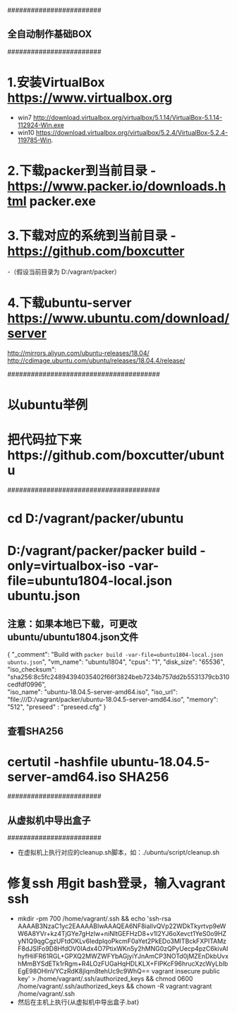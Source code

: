 ﻿########################
## 全自动制作基础BOX  ##
########################
# 1.安装VirtualBox https://www.virtualbox.org
- win7 http://download.virtualbox.org/virtualbox/5.1.14/VirtualBox-5.1.14-112924-Win.exe
- win10 https://download.virtualbox.org/virtualbox/5.2.4/VirtualBox-5.2.4-119785-Win.
# 2.下载packer到当前目录 - https://www.packer.io/downloads.html  packer.exe
# 3.下载对应的系统到当前目录 - https://github.com/boxcutter
-（假设当前目录为 D:/vagrant/packer）
# 4.下载ubuntu-server https://www.ubuntu.com/download/server
http://mirrors.aliyun.com/ubuntu-releases/18.04/
http://cdimage.ubuntu.com/ubuntu/releases/18.04.4/release/

#######################################
# 以ubuntu举例
# 把代码拉下来https://github.com/boxcutter/ubuntu
#######################################
# cd D:/vagrant/packer/ubuntu
# D:/vagrant/packer/packer build -only=virtualbox-iso -var-file=ubuntu1804-local.json ubuntu.json


## 注意：如果本地已下载，可更改ubuntu/ubuntu1804.json文件
{
  "_comment": "Build with `packer build -var-file=ubuntu1804-local.json ubuntu.json`",
  "vm_name": "ubuntu1804",
  "cpus": "1",
  "disk_size": "65536",
  "iso_checksum": "sha256:8c5fc24894394035402f66f3824beb7234b757dd2b5531379cb310cedfdf0996",  
  "iso_name": "ubuntu-18.04.5-server-amd64.iso",
  "iso_url": "file:///D:/vagrant/packer/ubuntu-18.04.5-server-amd64.iso",
  "memory": "512",
  "preseed" : "preseed.cfg"
}
## 查看SHA256
# certutil -hashfile ubuntu-18.04.5-server-amd64.iso SHA256


########################
## 从虚拟机中导出盒子 ##
########################
- 在虚拟机上执行对应的cleanup.sh脚本，如：./ubuntu/script/cleanup.sh
# 修复ssh 用git bash登录，输入vagrant ssh
- mkdir -pm 700 /home/vagrant/.ssh && echo 'ssh-rsa AAAAB3NzaC1yc2EAAAABIwAAAQEA6NF8iallvQVp22WDkTkyrtvp9eWW6A8YVr+kz4TjGYe7gHzIw+niNltGEFHzD8+v1I2YJ6oXevct1YeS0o9HZyN1Q9qgCgzUFtdOKLv6IedplqoPkcmF0aYet2PkEDo3MlTBckFXPITAMzF8dJSIFo9D8HfdOV0IAdx4O7PtixWKn5y2hMNG0zQPyUecp4pzC6kivAIhyfHilFR61RGL+GPXQ2MWZWFYbAGjyiYJnAmCP3NOTd0jMZEnDkbUvxhMmBYSdETk1rRgm+R4LOzFUGaHqHDLKLX+FIPKcF96hrucXzcWyLbIbEgE98OHlnVYCzRdK8jlqm8tehUc9c9WhQ== vagrant insecure public key' > /home/vagrant/.ssh/authorized_keys && chmod 0600 /home/vagrant/.ssh/authorized_keys && chown -R vagrant:vagrant /home/vagrant/.ssh
- 然后在主机上执行{从虚拟机中导出盒子.bat}


